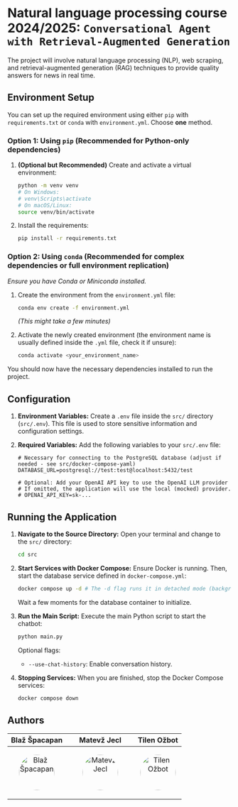 # Natural language processing course 2024/2025: `Conversational Agent with Retrieval-Augmented Generation`

The project will involve natural language processing (NLP), web scraping, and retrieval-augmented generation (RAG) techniques to provide quality answers for news in real time.

## Environment Setup

You can set up the required environment using either `pip` with `requirements.txt` or `conda` with `environment.yml`. Choose **one** method.

### Option 1: Using `pip` (Recommended for Python-only dependencies)

1.  **(Optional but Recommended)** Create and activate a virtual environment:

    ```bash
    python -m venv venv
    # On Windows:
    # venv\Scripts\activate
    # On macOS/Linux:
    source venv/bin/activate
    ```

2.  Install the requirements:
    ```bash
    pip install -r requirements.txt
    ```

### Option 2: Using `conda` (Recommended for complex dependencies or full environment replication)

_Ensure you have Conda or Miniconda installed._

1.  Create the environment from the `environment.yml` file:

    ```bash
    conda env create -f environment.yml
    ```

    _(This might take a few minutes)_

2.  Activate the newly created environment (the environment name is usually defined inside the `.yml` file, check it if unsure):
    ```bash
    conda activate <your_environment_name>
    ```

You should now have the necessary dependencies installed to run the project.

## Configuration

1.  **Environment Variables:**
    Create a `.env` file inside the `src/` directory (`src/.env`).
    This file is used to store sensitive information and configuration settings.

2.  **Required Variables:**
    Add the following variables to your `src/.env` file:

    ```dotenv
    # Necessary for connecting to the PostgreSQL database (adjust if needed - see src/docker-compose-yaml)
    DATABASE_URL=postgresql://test:test@localhost:5432/test

    # Optional: Add your OpenAI API key to use the OpenAI LLM provider
    # If omitted, the application will use the local (mocked) provider.
    # OPENAI_API_KEY=sk-...
    ```

## Running the Application

1.  **Navigate to the Source Directory:**
    Open your terminal and change to the `src/` directory:

    ```bash
    cd src
    ```

2.  **Start Services with Docker Compose:**
    Ensure Docker is running. Then, start the database service defined in `docker-compose.yml`:

    ```bash
    docker compose up -d # The -d flag runs it in detached mode (background)
    ```

    Wait a few moments for the database container to initialize.

3.  **Run the Main Script:**
    Execute the main Python script to start the chatbot:

    ```bash
    python main.py
    ```

    Optional flags:

    - `--use-chat-history`: Enable conversation history.

4.  **Stopping Services:**
    When you are finished, stop the Docker Compose services:
    ```bash
    docker compose down
    ```

## Authors

| **Blaž Špacapan**                                                                                                                                                  | &nbsp;&nbsp;&nbsp;&nbsp;&nbsp;**Matevž Jecl**&nbsp;&nbsp;&nbsp;&nbsp;&nbsp;                                                                                      | **Tilen Ožbot**                                                                                                                                          |
| ------------------------------------------------------------------------------------------------------------------------------------------------------------------ | ---------------------------------------------------------------------------------------------------------------------------------------------------------------- | -------------------------------------------------------------------------------------------------------------------------------------------------------- |
| <p align="center">[<img src="https://github.com/blazspacaS.png" alt="Blaž Špacapan" width="80px" style="border-radius: 50%;"/>](https://github.com/blazspacaS)<p/> | <p align="center">[<img src="https://github.com/matevzjecl.png" alt="Matevž Jecl" width="80px" style="border-radius: 50%;"/>](https://github.com/matevzjecl)<p/> | <p align="center">[<img src="https://github.com/tilenn.png" alt="Tilen Ožbot" width="80px" style="border-radius: 50%;"/>](https://github.com/tilenn)<p/> |
